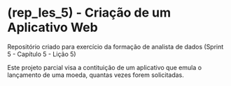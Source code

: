 # (rep_les_5) - Criação de um Aplicativo Web
Repositório criado para exercício da formação de analista de dados (Sprint 5 - Capítulo 5 - Lição 5)

Este projeto parcial visa a contituição de um aplicativo que emula o lançamento de uma moeda, quantas vezes forem solicitadas.
